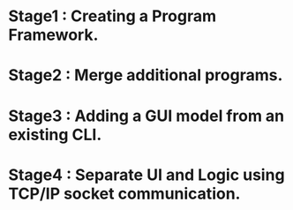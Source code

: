 <h1>Stage1 : Creating a Program Framework.</h1>
<h1>Stage2 : Merge additional programs.</h1>
<h1>Stage3 : Adding a GUI model from an existing CLI.</h1>
<h1>Stage4 : Separate UI and Logic using TCP/IP socket communication.</h1>
